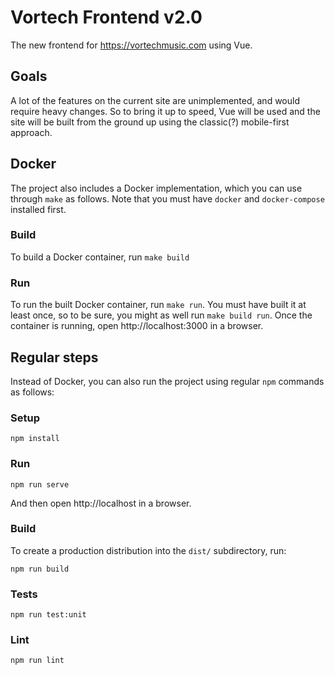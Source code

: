 # Vortech Frontend v2.0

The new frontend for https://vortechmusic.com using Vue.

## Goals

A lot of the features on the current site are unimplemented, and would require heavy changes.
So to bring it up to speed, Vue will be used and the site will be built from the ground up
using the classic(?) mobile-first approach.

## Docker

The project also includes a Docker implementation, which you can use through `make` as follows.
Note that you must have `docker` and `docker-compose` installed first.

### Build

To build a Docker container, run `make build`

### Run

To run the built Docker container, run `make run`. You must have built it at least once, so
to be sure, you might as well run `make build run`. Once the container is running, open
http://localhost:3000 in a browser.

## Regular steps

Instead of Docker, you can also run the project using regular `npm` commands as follows:

### Setup
```
npm install
```

### Run
```
npm run serve
```
And then open http://localhost in a browser.

### Build

To create a production distribution into the `dist/` subdirectory, run:
```
npm run build
```

### Tests
```
npm run test:unit
```

### Lint
```
npm run lint
```
